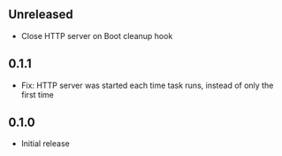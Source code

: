 ## Unreleased

- Close HTTP server on Boot cleanup hook

## 0.1.1

- Fix: HTTP server was started each time task runs, instead of only the first time

## 0.1.0

- Initial release
